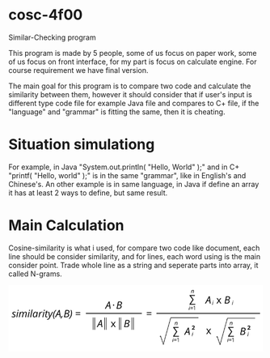 # cosc-4f00

Similar-Checking program

This program is made by 5 people, some of us focus on paper work, some of us focus on front interface, for my part is focus on calculate engine. For course requirement we have final version.

The main goal for this program is to compare two code and calculate the similarity between them, however it should consider that if user's input is different type code file for example Java file and compares to C+ file, if the "language" and "grammar" is fitting the same, then it is cheating.

# Situation simulationg

For example, in Java "System.out.println( "Hello, World" );" and in C+ "printf( "Hello, world" );" is in the same "grammar", like in English's and Chinese's. An other example is in same language, in Java if define an array it has at least 2 ways to define, but same result.

# Main Calculation
Cosine-similarity is what i used, for compare two code like document, each line should be consider similarity, and for lines, each word using is the main consider point. Trade whole line as a string and seperate parts into array, it called N-grams.

<div><img src="https://github.com/Kasim-An/cosc-4f00/blob/master/cosine-similarity.png"></div>
